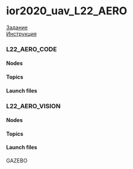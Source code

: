 # ior2020_uav_L22_AERO
[Задание](http://robolymp.ru/files/ior2020/ibpla/IOR2020_online_iUAV_final_regulations_v2.pdf)  
[Инструкция](https://github.com/vas0x59/ior2020_uav_L22_AERO/blob/master/instruction.pdf)
### L22_AERO_CODE
#### Nodes

#### Topics

#### Launch files
### L22_AERO_VISION
#### Nodes

#### Topics

#### Launch files

GAZEBO
